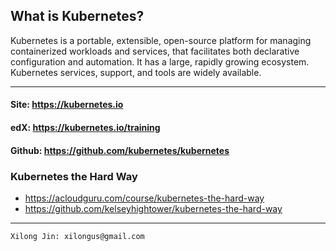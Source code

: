 
## What is Kubernetes?
Kubernetes is a portable, extensible, open-source platform for managing containerized workloads and services, that facilitates both declarative configuration and automation. It has a large, rapidly growing ecosystem. Kubernetes services, support, and tools are widely available.
***

#### Site: https://kubernetes.io
#### edX: https://kubernetes.io/training
#### Github: https://github.com/kubernetes/kubernetes

### Kubernetes the Hard Way
* https://acloudguru.com/course/kubernetes-the-hard-way
* https://github.com/kelseyhightower/kubernetes-the-hard-way
***

```buildoutcfg
Xilong Jin: xilongus@gmail.com
```